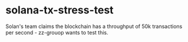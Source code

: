 # solana-tx-stress-test
Solan's team claims the blockchain has a throughput of 50k transactions per second - zz-grouop wants to test this.

